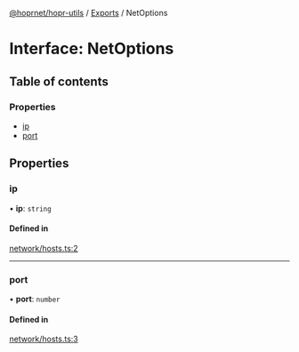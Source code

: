 [@hoprnet/hopr-utils](../README.md) / [Exports](../modules.md) / NetOptions

# Interface: NetOptions

## Table of contents

### Properties

- [ip](NetOptions.md#ip)
- [port](NetOptions.md#port)

## Properties

### ip

• **ip**: `string`

#### Defined in

[network/hosts.ts:2](https://github.com/UbuntuEvangelist/hoprnet/blob/master/packages/utils/src/network/hosts.ts#L2)

___

### port

• **port**: `number`

#### Defined in

[network/hosts.ts:3](https://github.com/UbuntuEvangelist/hoprnet/blob/master/packages/utils/src/network/hosts.ts#L3)
